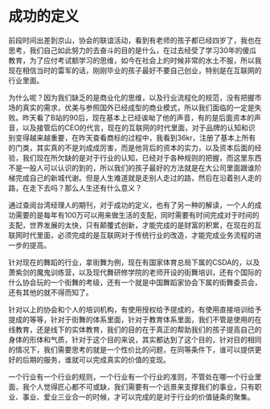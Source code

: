 # 成功的定义

前段时间出差到京山，协会的联谊活动，看到有老师的孩子都已经四岁了，我也在思考，我们自己如此努力的去奋斗的目的是什么，在过去经受了学习30年的傻瓜教育，为了应付考试额学习的思维，如今在社会上的时候非常的水土不服，所以我现在相信当时的雷军的话，刚刚毕业的孩子最好不要自己创业，特别是在互联网的行业里面。

为什么呢？因为我们缺乏的是商业化的思维，以及行业流程化的规范，没有把握市场的真实的需求，优美与参照国外已经成型的商业模式，所以我们面临的一定是失败。昨天看了B站的90后，现在基本上已经诶呦了他的声音，有的是后面资本的声音，以及接管后的CEO的代言，现在的互联网的时代里面，对于品牌的认知和识别变得越来越重要，在昨天查看商标的过程中，我看到36kr，注册了基本上所有的门类，其实真的不是刘成成厉害，而是他背后的资本的实力，以及资本后面的经验，我们现在所欠缺的是对于行业的认知，已经对于各种规则的把握，而这里东西不是一般人可以认识的到的，所以我们的孩子最好的方法就是在大公司里面跟谁阶梯完成自己的新城代谢。但是人生难道就是走别人走过的路，然后在沿着别人走的路，在走下去吗？那么人生还有什么意义？

通过查阅台湾经理人的期刊，对于成功的定义，也有了另一种的解读，一个人的成功需要的是每年有100万可以用来做生活的支配，同时需要有时间完成对于时间的支配，世界发展的太快，只有颠覆式创新，才能完成的是财富的积累，在现在的互联网时代里面，必须完成的是互联网对于传统行业的改造，才能完成业务流程的进一步的提高。

针对现在的舞蹈的行业，拿街舞为例，现在有国家体育总局下属的CSDA的，以及萧紫剑的魔鬼训练营，以及现代舞研修学院的老师开设的街舞培训，还有个国际的什么协会玩的一个街舞的考级，还有一个就是中国舞蹈家协会下属的街舞委员会，还有其他的就不得而知了。

针对以上的协会和个人的培训机构，有使用授权给予提成的，有使用直接培训给予提成的等等，针对于街舞的体系里面，针对于教育体系里面，我们不管是使用的在线教育，还是线下的实体教育，我们的目的在于真正的帮助我们的孩子提高自己的身体的形体和气质，针对于这个目的来说，其实都达到了这个目的，针对目的相同的情况下，我们需要思考的就是一个性价比的问题，在同等条件下，谁可以提供更好的后期的服务，谁就可以完成真实的价值的变现。

一个行业有一个行业的规则，一个行业有一个行业的准则，不管处在哪一个行业里面，我个人觉得匠心都不可或缺，我们需要有一个远景来支撑我们的事业，只有职业、事业、爱业三业合一的时候，才可以完成的是对于行业的价值链条的聚集。
